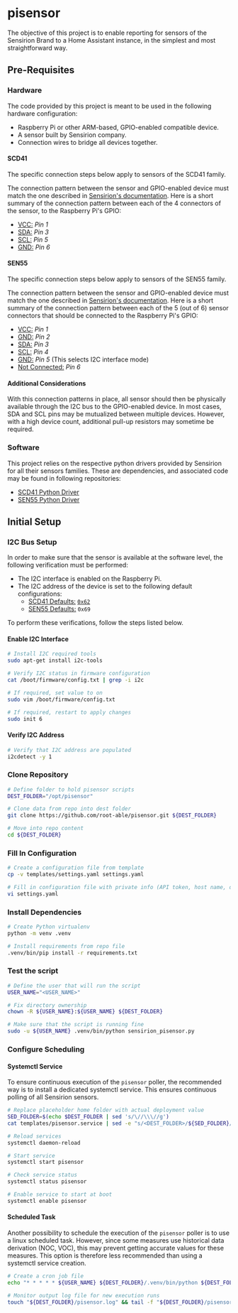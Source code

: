 # pisensor

The objective of this project is to enable reporting for sensors of the Sensirion Brand to a Home Assistant instance, in the simplest and most straightforward way.

## Pre-Requisites

### Hardware

The code provided by this project is meant to be used in the following hardware configuration:

- Raspberry Pi or other ARM-based, GPIO-enabled compatible device.
- A sensor built by Sensirion company.
- Connection wires to bridge all devices together.

#### SCD41

The specific connection steps below apply to sensors of the SCD41 family.

The connection pattern between the sensor and GPIO-enabled device must match the one described in [Sensirion's documentation](https://github.com/Sensirion/python-i2c-scd4x?tab=readme-ov-file#connect-the-sensor).
Here is a short summary of the connection pattern between each of the 4 connectors of the sensor, to the Raspberry Pi's GPIO:

- <u>VCC:</u> *Pin 1*
- <u>SDA:</u> *Pin 3*
- <u>SCL:</u> *Pin 5*
- <u>GND:</u> *Pin 6*

#### SEN55

The specific connection steps below apply to sensors of the SEN55 family.

The connection pattern between the sensor and GPIO-enabled device must match the one described in [Sensirion's documentation](https://github.com/Sensirion/embedded-i2c-sen5x?tab=readme-ov-file#connecting-the-sensor).
Here is a short summary of the connection pattern between each of the 5 (out of 6) sensor connectors that should be connected to the Raspberry Pi's GPIO:

- <u>VCC:</u> *Pin 1*
- <u>GND:</u> *Pin 2*
- <u>SDA:</u> *Pin 3*
- <u>SCL:</u> *Pin 4*
- <u>GND:</u> *Pin 5* (This selects I2C interface mode)
- <u>Not Connected:</u> *Pin 6*


#### Additional Considerations

With this connection patterns in place, all sensor should then be physically available through the I2C bus to the GPIO-enabled device.
In most cases, SDA and SCL pins may be mutualized between multiple devices. However, with a high device count, additional pull-up resistors may sometime be required.


### Software

This project relies on the respective python drivers provided by Sensirion for all their sensors families.
These are dependencies, and associated code may be found in following repositories:

- [SCD41 Python Driver](https://github.com/Sensirion/python-i2c-scd4x)
- [SEN55 Python Driver](https://github.com/Sensirion/python-i2c-sen5x)

## Initial Setup

### I2C Bus Setup

In order to make sure that the sensor is available at the software level, the following verification must be performed:

- The I2C interface is enabled on the Raspberry Pi.
- The I2C address of the device is set to the following default configurations:
  - <u>SCD41 Defaults:</u> [`0x62`](https://github.com/Sensirion/python-i2c-scd4x?tab=readme-ov-file#supported-sensor-types)
  - <u>SEN55 Defaults:</u> `0x69`
  
To perform these verifications, follow the steps listed below.

#### Enable I2C Interface

```bash
# Install I2C required tools
sudo apt-get install i2c-tools

# Verify I2C status in firmware configuration
cat /boot/firmware/config.txt | grep -i i2c

# If required, set value to on
sudo vim /boot/firmware/config.txt

# If required, restart to apply changes
sudo init 6
```
#### Verify I2C Address

```bash
# Verify that I2C address are populated
i2cdetect -y 1
```

### Clone Repository

```bash
# Define folder to hold pisensor scripts
DEST_FOLDER="/opt/pisensor"

# Clone data from repo into dest folder
git clone https://github.com/root-able/pisensor.git ${DEST_FOLDER}

# Move into repo content
cd ${DEST_FOLDER}
```

### Fill In Configuration
```bash
# Create a configuration file from template
cp -v templates/settings.yaml settings.yaml

# Fill in configuration file with private info (API token, host name, device address, ...)
vi settings.yaml
```

### Install Dependencies
```bash
# Create Python virtualenv
python -m venv .venv

# Install requirements from repo file
.venv/bin/pip install -r requirements.txt
```

### Test the script
```bash
# Define the user that will run the script
USER_NAME="<USER_NAME>"

# Fix directory ownership
chown -R ${USER_NAME}:${USER_NAME} ${DEST_FOLDER}

# Make sure that the script is running fine
sudo -u ${USER_NAME} .venv/bin/python sensirion_pisensor.py
```

### Configure Scheduling

#### Systemctl Service

To ensure continuous execution of the `pisensor` poller, the recommended way is to install a dedicated systemctl service. This ensures continuous polling of all Sensirion sensors.

```bash
# Replace placeholder home folder with actual deployment value
SED_FOLDER=$(echo $DEST_FOLDER | sed 's/\//\\\//g')
cat templates/pisensor.service | sed -e "s/<DEST_FOLDER>/${SED_FOLDER}/g" > /etc/systemd/system/pisensor.service

# Reload services
systemctl daemon-reload 

# Start service
systemctl start pisensor 

# Check service status
systemctl status pisensor 

# Enable service to start at boot
systemctl enable pisensor 
```

#### Scheduled Task

Another possibility to schedule the execution of the `pisensor` poller is to use a linux scheduled task. However, since some measures use historical data derivation (NOC, VOC), this may prevent getting accurate values for these measures. This option is therefore less recommended than using a systemctl service creation.

```bash
# Create a cron job file
echo "* * * * * ${USER_NAME} ${DEST_FOLDER}/.venv/bin/python ${DEST_FOLDER}/pisensor.py >> ${DEST_FOLDER}/pisensor.log 2&>1" > /etc/cron.d/pisensor

# Monitor output log file for new execution runs
touch "${DEST_FOLDER}/pisensor.log" && tail -f "${DEST_FOLDER}/pisensor.log"
```